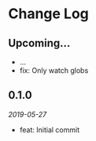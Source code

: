 # Change Log

## Upcoming...

- ... <!-- Add new lines here. Version number will be decided later -->
- fix: Only watch globs

## 0.1.0

_2019-05-27_

- feat: Initial commit
